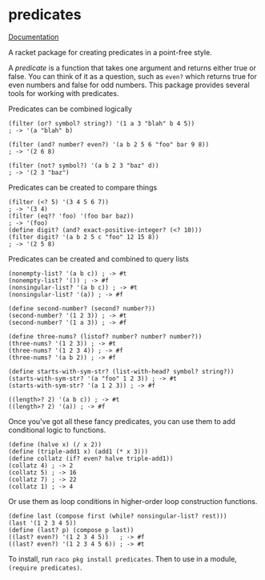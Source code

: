 predicates
==========

[Documentation](http://pkg-build.racket-lang.org/doc/predicates/index.html)

A racket package for creating predicates in a point-free style.

A *predicate* is a function that takes one argument and returns either true or false. You can think of it as a question, such as `even?` which returns true for even numbers and false for odd numbers. This package provides several tools for working with predicates.

Predicates can be combined logically

```racket
(filter (or? symbol? string?) '(1 a 3 "blah" b 4 5))
; -> '(a "blah" b)

(filter (and? number? even?) '(a b 2 5 6 "foo" bar 9 8))
; -> '(2 6 8)

(filter (not? symbol?) '(a b 2 3 "baz" d))
; -> '(2 3 "baz")
```

Predicates can be created to compare things

```racket
(filter (<? 5) '(3 4 5 6 7))
; -> '(3 4)
(filter (eq?? 'foo) '(foo bar baz))
; -> '(foo)
(define digit? (and? exact-positive-integer? (<? 10)))
(filter digit? '(a b 2 5 c "foo" 12 15 8))
; -> '(2 5 8)
```

Predicates can be created and combined to query lists

```racket
(nonempty-list? '(a b c)) ; -> #t
(nonempty-list? '()) ; -> #f
(nonsingular-list? '(a b c)) ; -> #t
(nonsingular-list? '(a)) ; -> #f

(define second-number? (second? number?))
(second-number? '(1 2 3)) ; -> #t
(second-number? '(1 a 3)) ; -> #f

(define three-nums? (listof? number? number? number?))
(three-nums? '(1 2 3)) ; -> #t
(three-nums? '(1 2 3 4)) ; -> #f
(three-nums? '(a b 2)) ; -> #f

(define starts-with-sym-str? (list-with-head? symbol? string?))
(starts-with-sym-str? '(a "foo" 1 2 3)) ; -> #t
(starts-with-sym-str? '(a 1 2 3)) ; -> #f

((length>? 2) '(a b c)) ; -> #t
((length>? 2) '(a)) ; -> #f
```

Once you've got all these fancy predicates, you can use them to add conditional logic to functions.

```racket
(define (halve x) (/ x 2))
(define (triple-add1 x) (add1 (* x 3)))
(define collatz (if? even? halve triple-add1))
(collatz 4) ; -> 2
(collatz 5) ; -> 16
(collatz 7) ; -> 22
(collatz 1) ; -> 4
```

Or use them as loop conditions in higher-order loop construction functions.

```racket
(define last (compose first (while? nonsingular-list? rest)))
(last '(1 2 3 4 5))
(define (last? p) (compose p last))
((last? even?) '(1 2 3 4 5))   ; -> #f
((last? even?) '(1 2 3 4 5 6)) ; -> #t
```

To install, run `raco pkg install predicates`. Then to use in a module, `(require predicates)`.
